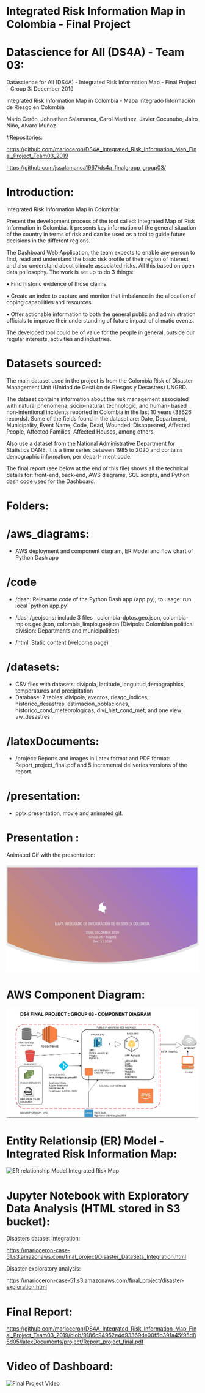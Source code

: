 #  Integrated Risk Information Map in Colombia - Final Project 
#  Datascience for All (DS4A) - Team 03: 

Datascience for All (DS4A) - Integrated Risk Information Map - Final Project - Group 3: December 2019

Integrated Risk Information Map in Colombia - Mapa Integrado Información de Riesgo en Colombia

Mario Cerón, Johnathan Salamanca, Carol Martinez, Javier Cocunubo, Jairo Niño, Alvaro Muñoz

#Repositories: 

https://github.com/marioceron/DS4A_Integrated_Risk_Information_Map_Final_Project_Team03_2019

https://github.com/jssalamanca1967/ds4a_finalgroup_group03/

# Introduction: 


Integrated Risk Information Map in Colombia:

Present the development process of the tool called: Integrated Map of Risk Information in Colombia.
It presents key information of the general situation of the country in terms of risk and can be used as a tool to guide future decisions in the different regions.

The Dashboard Web Application, the team expects to enable any person to find, read and understand the basic risk profile of their region of interest and also understand about climate associated risks. All this based on open data philosophy.
The work is set up to do 3 things:

• Find historic evidence of those claims.

• Create an index to capture and monitor that imbalance in the allocation of coping capabilities and resources.

• Offer actionable information to both the general public and administration officials to improve their understanding of future impact of climatic events.

The developed tool could be of value for the people in general, outside our regular interests, activities and industries.

# Datasets sourced:

The main dataset used in the project is from the Colombia Risk of Disaster Management Unit (Unidad de Gesti ́on de Riesgos y Desastres) UNGRD. 

The dataset contains information about the risk management associated with natural phenomena, socio-natural, technologic, and human- based non-intentional incidents reported in Colombia in the last 10 years (38626 records). Some of the fields found in the dataset are: Date, Department, Municipality, Event Name, Code, Dead, Wounded, Disappeared, Affected People, Affected Families, Affected Houses, among others.

Also use a dataset from the National Administrative Department for Statistics DANE. It is a time series between 1985 to 2020 and contains demographic information, per depart- ment code.

The final report (see below at the end of this file) shows all the technical details for: front-end, back-end, AWS diagrams, SQL scripts, and Python dash code used for the Dashboard.

# Folders:

# /aws_diagrams: 
* AWS deployment and component diagram, ER Model and flow chart of Python Dash app

# /code
* /dash: Relevante code of the Python Dash app (app.py); to usage: run local ´python app.py´
* /dash/geojsons: include 3 files : colombia-dptos.geo.json, colombia-mpios.geo.json, colombia_limpio.geojson
(Divipola: Colombian political division: Departments and municipalities)

* /html: Static content (welcome page)

# /datasets: 
* CSV files with datasets: divipola, lattitude_longuitud,demographics, temperatures and precipitation
* Database: 7 tables: divipola, eventos, riesgo_indices, historico_desastres, estimacion_poblaciones, historico_cond_meteorologicas, divi_hist_cond_met; and one view: vw_desastres

# /latexDocuments: 
* /project: Reports and images in Latex format and PDF format: Report_project_final.pdf 
and 5 incremental deliveries versions of the report.

# /presentation: 
* pptx presentation, movie and animated gif.

# Presentation :

Animated Gif with the presentation:

![Final Project Presentation](presentation/Bogota_Group_03_Presentation.gif)

# AWS Component Diagram:

![AWS Component Diagram Integrated Risk Map](aws_diagrams/AWS_Component_Diagram_project_group_03.jpg)

# Entity Relationsip (ER) Model - Integrated Risk Information Map:

![ER relationship Model Integrated Risk Map](aws_diagrams/Project_Group03_ERModel.jpg)

# Jupyter Notebook with Exploratory Data Analysis (HTML stored in S3 bucket):

Disasters dataset integration:

https://marioceron-case-51.s3.amazonaws.com/final_project/Disaster_DataSets_Integration.html

Disaster exploratory analysis: 

https://marioceron-case-51.s3.amazonaws.com/final_project/disaster-exploration.html


# Final Report:

https://github.com/marioceron/DS4A_Integrated_Risk_Information_Map_Final_Project_Team03_2019/blob/9186c94952e4d93369de00f5b391a45f95d85d05/latexDocuments/project/Report_project_final.pdf

# Video of Dashboard:

![Final Project Video](presentation/ds4a-final.gif)
